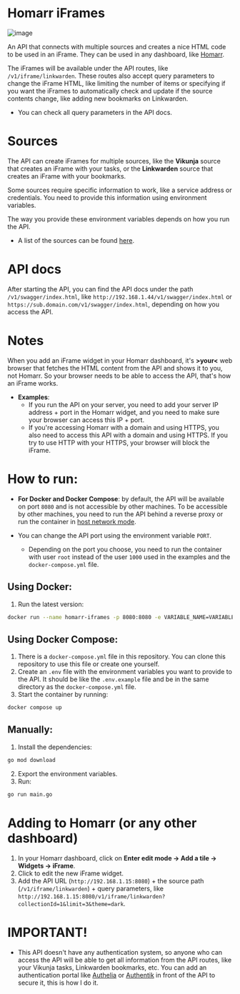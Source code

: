 # Homarr iFrames

![image](https://github.com/diogovalentte/homarr-iframes/assets/49578155/8df579cb-9cc9-4bad-a1da-f0cf015e741b)


An API that connects with multiple sources and creates a nice HTML code to be used in an iFrame. They can be used in any dashboard, like [Homarr](https://github.com/ajnart/homarr).

The iFrames will be available under the API routes, like `/v1/iframe/linkwarden`. These routes also accept query parameters to change the iFrame HTML, like limiting the number of items or specifying if you want the iFrames to automatically check and update if the source contents change, like adding new bookmarks on Linkwarden.

- You can check all query parameters in the API docs.

# Sources

The API can create iFrames for multiple sources, like the **Vikunja** source that creates an iFrame with your tasks, or the **Linkwarden** source that creates an iFrame with your bookmarks.

Some sources require specific information to work, like a service address or credentials. You need to provide this information using environment variables.

The way you provide these environment variables depends on how you run the API.

- A list of the sources can be found [here](/docs/SOURCES.md).

# API docs

After starting the API, you can find the API docs under the path `/v1/swagger/index.html`, like `http://192.168.1.44/v1/swagger/index.html` or `https://sub.domain.com/v1/swagger/index.html`, depending on how you access the API.

# Notes

When you add an iFrame widget in your Homarr dashboard, it's **>your<** web browser that fetches the HTML content from the API and shows it to you, not Homarr. So your browser needs to be able to access the API, that's how an iFrame works.

- **Examples**:
  - If you run the API on your server, you need to add your server IP address + port in the Homarr widget, and you need to make sure your browser can access this IP + port.
  - If you're accessing Homarr with a domain and using HTTPS, you also need to access this API with a domain and using HTTPS. If you try to use HTTP with your HTTPS, your browser will block the iFrame.

# How to run:

- **For Docker and Docker Compose**: by default, the API will be available on port `8080` and is not accessible by other machines. To be accessible by other machines, you need to run the API behind a reverse proxy or run the container in [host network mode](https://docs.docker.com/network/drivers/host/).

- You can change the API port using the environment variable `PORT`.
  - Depending on the port you choose, you need to run the container with user `root` instead of the user `1000` used in the examples and the `docker-compose.yml` file.

## Using Docker:

1. Run the latest version:

```sh
docker run --name homarr-iframes -p 8080:8080 -e VARIABLE_NAME=VARIABLE_VALUE -e VARIABLE_NAME=VARIABLE_VALUE ghcr.io/diogovalentte/homarr-iframes:latest
```

## Using Docker Compose:

1. There is a `docker-compose.yml` file in this repository. You can clone this repository to use this file or create one yourself.
2. Create an `.env` file with the environment variables you want to provide to the API. It should be like the `.env.example` file and be in the same directory as the `docker-compose.yml` file.
3. Start the container by running:

```sh
docker compose up
```

## Manually:

1. Install the dependencies:

```sh
go mod download
```

2. Export the environment variables.
3. Run:

```sh
go run main.go
```

# Adding to Homarr (or any other dashboard)

1. In your Homarr dashboard, click on **Enter edit mode -> Add a tile -> Widgets -> iFrame**.
2. Click to edit the new iFrame widget.
3. Add the API URL (`http://192.168.1.15:8080`) + the source path (`/v1/iframe/linkwarden`) + query parameters, like `http://192.168.1.15:8080/v1/iframe/linkwarden?collectionId=1&limit=3&theme=dark`.

# IMPORTANT!

- This API doesn't have any authentication system, so anyone who can access the API will be able to get all information from the API routes, like your Vikunja tasks, Linkwarden bookmarks, etc. You can add an authentication portal like [Authelia](https://github.com/authelia/authelia) or [Authentik](https://github.com/goauthentik/authentik) in front of the API to secure it, this is how I do it.
